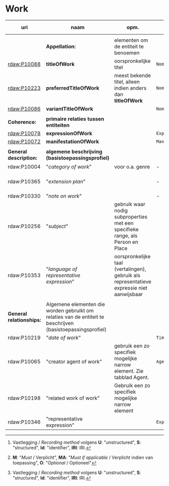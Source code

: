 # Work



| uri | naam | opm. | range | vastlegging [^1] | verpl.? [^2] | max. | waarde |
| --- | --- | --- | --- | --- | --- | --- | --- |
||||||||| 
|| **Appellation:** | elementen om de entiteit te benoemen ||| M | >1 ||
| [rdaw:P10088](http://rdaregistry.info/Elements/w/P10088) | 	**titleOfWork** | oorspronkelijke titel | `Nomen` | U | M | 1 |
| [rdaw:P10223](http://rdaregistry.info/Elements/w/P10223)	 | 	**preferredTitleOfWork** | meest bekende titel, alleen indien anders dan **titleOfWork** | `Nomen` | U | MA | 1 |
| [rdaw:P10086](http://rdaregistry.info/Elements/w/P10086) | **variantTitleOfWork** || `Nomen` | U| MA | >1 | 
||
| **Coherence:** | **primaire relaties tussen entiteiten** |||| M | >1 |
| [rdaw:P10078](http://rdaregistry.info/Elements/w/P10078) | 	**expressionOfWork**	|| `Expression` |  S / Id / IRI | M | >1 |
| [rdaw:P10072](http://rdaregistry.info/Elements/w/P10072) | **manifestationOfWork** || `Manifestation` | S / Id / IRI | O | >1 |
||
| **General description:**	| **algemene beschrijving (basistoepassingsprofiel)** |
| rdaw:P10004 | "*category of work*"	| voor o.a. genre | - | U / S / Id / IRI | M | >1 | Brinkman Trefwoorden thesaurus, Thema [^1] |
| rdaw:P10365	| "*extension plan*" || - | S / Id / IRI | M | 1 | RDA Extension Plan http://www.rdaregistry.info/termList/RDAExtensionPlan/?language=nl | 
| rdaw:P10330	 | 	"*note on work*"	|| 	- | unstructured | O | >1 |
| rdaw:P10256	 | "*subject*"	 | 	gebruik waar nodig subproperties met een specifieke range, als Person en Place ||| O	| >1 | 
| rdaw:P10353	 | 	"*language of representative expression*" | oorspronkelijke taal (vertalingen), gebruik als representatieve expressie niet aanwijsbaar || S | O | >1 | ISO 639-2 |
||
| **General relationships:** | 	Algemene elementen die worden gebruikt om relaties van de entiteit te beschrijven (basistoepassingsprofiel) |
| rdaw:P10219	 | 	"*date of work*" || `Timespan` |  U / S / Id / IRI | O | 1 | ISO 8601-1:2019 | 
| rdaw:P10065	 | 	"creator agent of work"	 | gebruik een zo specifiek mogelijke narrow element. Zie tabblad Agent. | `Agent` | S / Id / IRI | M | >1 || NTA, NACO, Corporatiethesaurus | 
| rdaw:P10198	 | 	"related work of work"	| Gebruik een zo specifiek mogelijke narrow element || structured/identifier/iri	 | O | >1 |
| rdaw:P10346	 | 	"representative expression" || `Expression` | structured/identifier/iri | O | >1 | 


[^1]: Vastlegging / *Recording method* volgens **U**: "unstructured", **S**: "structured", **Id**: "identifier", **IRI**: IRI.
[^2]: **M**: "*Must* / Verplicht", **MA**: "*Must if applicable* / Verplicht indien van toepassing", **O**: "*Optional* / Optioneel" 
[^3]: [Thema](https://ns.editeur.org/thema/nl)